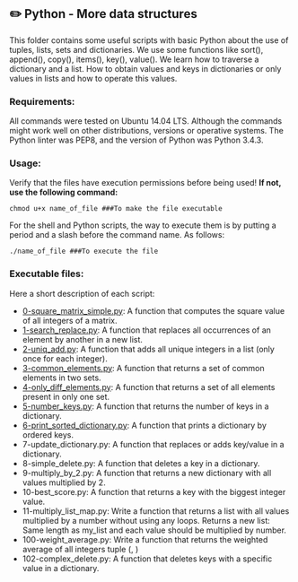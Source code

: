 ## :pencil2: Python - More data structures
This folder contains some useful scripts with basic Python about the use of tuples, lists, sets and dictionaries. We use some functions like sort(), append(), copy(), items(), key(), value(). We learn how to traverse a dictionary and a list. How to obtain values and keys in dictionaries or only values in lists and how to operate this values.

### Requirements:
All commands were tested on Ubuntu 14.04 LTS. Although the commands might work well on other distributions, versions or operative systems. The Python linter was PEP8, and the version of Python was Python 3.4.3. 

### Usage:
Verify that the files have execution permissions before being used! **If not, use the following command:**

    chmod u+x name_of_file ###To make the file executable

For the shell and Python scripts, the way to execute them is by putting a period and a slash before the command name. As follows:

    ./name_of_file ###To execute the file

### Executable files:

Here a short description of each script:
+ [0-square_matrix_simple.py](https://github.com/dmhenaopa/holbertonschool-higher_level_programming/blob/master/0x04-python-more_data_structures/0-square_matrix_simple.py): A function that computes the square value of all integers of a matrix.
+ [1-search_replace.py](https://github.com/dmhenaopa/holbertonschool-higher_level_programming/blob/master/0x04-python-more_data_structures/1-search_replace.py): A function that replaces all occurrences of an element by another in a new list.
+ [2-uniq_add.py](https://github.com/dmhenaopa/holbertonschool-higher_level_programming/blob/master/0x04-python-more_data_structures/2-uniq_add.py): A function that adds all unique integers in a list (only once for each integer).
+ [3-common_elements.py](https://github.com/dmhenaopa/holbertonschool-higher_level_programming/blob/master/0x04-python-more_data_structures/3-common_elements.py): A function that returns a set of common elements in two sets.
+ [4-only_diff_elements.py](https://github.com/dmhenaopa/holbertonschool-higher_level_programming/blob/master/0x04-python-more_data_structures/4-only_diff_elements.py): A function that returns a set of all elements present in only one set.
+ [5-number_keys.py](https://github.com/dmhenaopa/holbertonschool-higher_level_programming/blob/master/0x04-python-more_data_structures/5-number_keys.py): A function that returns the number of keys in a dictionary.
+ [6-print_sorted_dictionary.py](https://github.com/dmhenaopa/holbertonschool-higher_level_programming/blob/master/0x04-python-more_data_structures/6-print_sorted_dictionary.py): A function that prints a dictionary by ordered keys.
+ 7-update_dictionary.py: A function that replaces or adds key/value in a dictionary.
+ 8-simple_delete.py: A function that deletes a key in a dictionary.
+ 9-multiply_by_2.py: A function that returns a new dictionary with all values multiplied by 2.
+ 10-best_score.py: A function that returns a key with the biggest integer value.
+ 11-multiply_list_map.py: Write a function that returns a list with all values multiplied by a number without using any loops. Returns a new list: Same length as my_list and each value should be multiplied by number.
+ 100-weight_average.py: Write a function that returns the weighted average of all integers tuple (<score>, <weight>)
+ 102-complex_delete.py: A function that deletes keys with a specific value in a dictionary.
<!--stackedit_data:
eyJoaXN0b3J5IjpbLTQzNTk1NTM1MV19
-->
